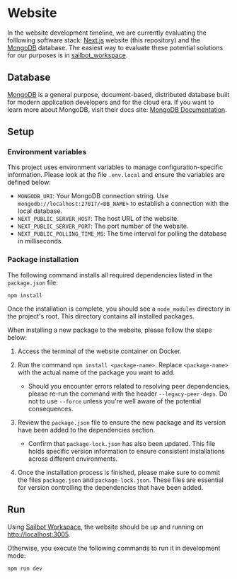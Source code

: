 # Website

In the website development timeline, we are currently evaluating the folllowing software stack:
[Next.js](https://nextjs.org/) website (this repository) and the [MongoDB](https://www.mongodb.com/) database.
The easiest way to evaluate these potential solutions for our purposes is in [sailbot_workspace](https://github.com/UBCSailbot/sailbot_workspace).

## Database

[MongoDB](https://www.mongodb.com/) is a general purpose, document-based, distributed database built for modern application
developers and for the cloud era. If you want to learn more about MongoDB, visit their docs site: [MongoDB Documentation](https://docs.mongodb.com/).

## Setup

### Environment variables

This project uses environment variables to manage configuration-specific information. Please look at the file
`.env.local` and ensure the variables are defined below:

- `MONGODB_URI`: Your MongoDB connection string. Use `mongodb://localhost:27017/<DB_NAME>` to establish a connection
with the local database.
- `NEXT_PUBLIC_SERVER_HOST`: The host URL of the website.
- `NEXT_PUBLIC_SERVER_PORT`: The port number of the website.
- `NEXT_PUBLIC_POLLING_TIME_MS`: The time interval for polling the database in milliseconds.

### Package installation

The following command installs all required dependencies listed in the `package.json` file:

```
npm install
```

Once the installation is complete, you should see a `node_modules` directory in the project's root.
This directory contains all installed packages.

When installing a new package to the website, please follow the steps below:

1. Access the terminal of the website container on Docker.

2. Run the command `npm install <package-name>`.
Replace `<package-name>` with the actual name of the package you want to add.
    - Should you encounter errors related to resolving peer dependencies,
    please re-run the command with the header `--legacy-peer-deps`.
    Do not to use `--force` unless you're well aware of the potential consequences.

3. Review the `package.json` file to ensure the new package and its version have been added to the dependencies section.
    - Confirm that `package-lock.json` has also been updated.
    This file holds specific version information to ensure consistent installations across different environments.
4. Once the installation process is finished, please make sure to commit the files `package.json` and `package-lock.json`.
These files are essential for version controlling the dependencies that have been added.

## Run

Using [Sailbot Workspace](https://github.com/UBCSailbot/sailbot_workspace),
the website should be up and running on [http://localhost:3005](http://localhost:3005).

Otherwise, you execute the following commands to run it in development mode:

```bash
npm run dev
```
